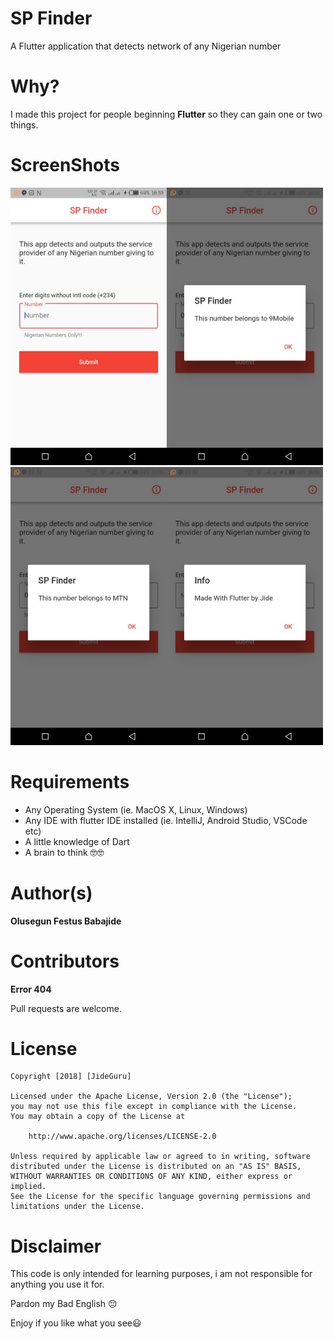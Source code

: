 # SP Finder

A Flutter application that detects network of any Nigerian number


# Why?

I made this project for people beginning **Flutter** so they can gain one or two things.


# ScreenShots
<img src="screenshots/1.jpg" width="250"><img src="screenshots/2.jpg" width="250">
<img src="screenshots/3.jpg" width="250"><img src="screenshots/4.jpg" width="250">



# Requirements
* Any Operating System (ie. MacOS X, Linux, Windows)
* Any IDE with flutter IDE installed (ie. IntelliJ, Android Studio, VSCode etc)
* A little knowledge of Dart
* A brain to think 🤓🤓


# Author(s)
**Olusegun Festus Babajide**


# Contributors
**Error 404**

Pull requests are welcome.


# License
```
Copyright [2018] [JideGuru]

Licensed under the Apache License, Version 2.0 (the "License");
you may not use this file except in compliance with the License.
You may obtain a copy of the License at

    http://www.apache.org/licenses/LICENSE-2.0

Unless required by applicable law or agreed to in writing, software
distributed under the License is distributed on an "AS IS" BASIS,
WITHOUT WARRANTIES OR CONDITIONS OF ANY KIND, either express or implied.
See the License for the specific language governing permissions and
limitations under the License.
```

# Disclaimer
This code is only intended for learning purposes, i am not responsible for anything you use it for.

Pardon my Bad English 😔

Enjoy if you like what you see😃